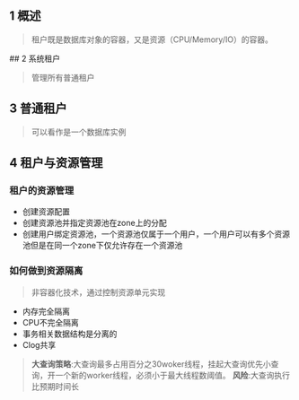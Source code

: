 ## 1 概述
> 租户既是数据库对象的容器，又是资源（CPU/Memory/IO）的容器。

## 2 系统租户

> 管理所有普通租户

## 3 普通租户
> 可以看作是一个数据库实例

## 4 租户与资源管理

### 租户的资源管理

- 创建资源配置
- 创建资源池并指定资源池在zone上的分配
- 创建用户绑定资源池，一个资源池仅属于一个用户，一个用户可以有多个资源池但是在同一个zone下仅允许存在一个资源池

### 如何做到资源隔离

> 非容器化技术，通过控制资源单元实现

- 内存完全隔离
- CPU不完全隔离
- 事务相关数据结构是分离的
- Clog共享

> **大查询策略**:大查询最多占用百分之30woker线程，挂起大查询优先小查询，开一个新的worker线程，必须小于最大线程数阈值。
> **风险**:大查询执行比预期时间长
